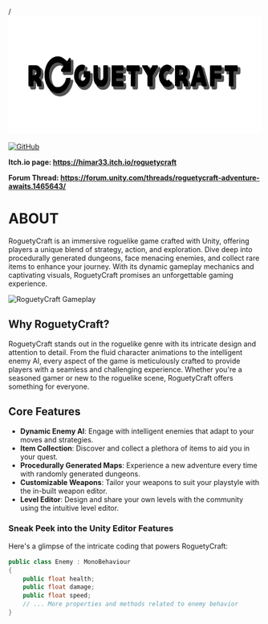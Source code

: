/<img height="235" src="Resources/logo_banner.png" alt="RoguetyCraft Banner" />

[![GitHub](https://img.shields.io/github/license/himar33/RoguetyCraft)](https://github.com/himar33/RoguetyCraft/blob/main/LICENSE)

**Itch.io page: <https://himar33.itch.io/roguetycraft>**

**Forum Thread: <https://forum.unity.com/threads/roguetycraft-adventure-awaits.1465643/>**

# ABOUT
RoguetyCraft is an immersive roguelike game crafted with Unity, offering players a unique blend of strategy, action, and exploration. Dive deep into procedurally generated dungeons, face menacing enemies, and collect rare items to enhance your journey. With its dynamic gameplay mechanics and captivating visuals, RoguetyCraft promises an unforgettable gaming experience.

<img src="Images/gameplay_screenshot.gif" alt="RoguetyCraft Gameplay" />

## Why RoguetyCraft?
RoguetyCraft stands out in the roguelike genre with its intricate design and attention to detail. From the fluid character animations to the intelligent enemy AI, every aspect of the game is meticulously crafted to provide players with a seamless and challenging experience. Whether you're a seasoned gamer or new to the roguelike scene, RoguetyCraft offers something for everyone.

## Core Features
+ **Dynamic Enemy AI**: Engage with intelligent enemies that adapt to your moves and strategies.
+ **Item Collection**: Discover and collect a plethora of items to aid you in your quest.
+ **Procedurally Generated Maps**: Experience a new adventure every time with randomly generated dungeons.
+ **Customizable Weapons**: Tailor your weapons to suit your playstyle with the in-built weapon editor.
+ **Level Editor**: Design and share your own levels with the community using the intuitive level editor.

### Sneak Peek into the Unity Editor Features
Here's a glimpse of the intricate coding that powers RoguetyCraft:

```csharp
public class Enemy : MonoBehaviour
{
    public float health;
    public float damage;
    public float speed;
    // ... More properties and methods related to enemy behavior
}
```
